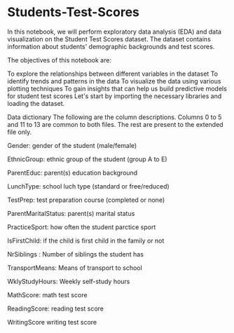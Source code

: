# Students-Test-Scores
In this notebook, we will perform exploratory data analysis (EDA) and data visualization on the Student Test Scores dataset. The dataset contains information about students' demographic backgrounds and test scores.


The objectives of this notebook are:

To explore the relationships between different variables in the dataset
To identify trends and patterns in the data
To visualize the data using various plotting techniques
To gain insights that can help us build predictive models for student test scores
Let's start by importing the necessary libraries and loading the dataset.



Data dictionary
The following are the column descriptions. Columns 0 to 5 and 11 to 13 are common to both files. The rest are present to the extended file only.

Gender: gender of the student (male/female)

EthnicGroup: ethnic group of the student (group A to E)

ParentEduc: parent(s) education background

LunchType: school luch type (standard or free/reduced)

TestPrep: test preparation course (completed or none)

ParentMaritalStatus: parent(s) marital status

PracticeSport: how often the student parctice sport

IsFirstChild: if the child is first child in the family or not

NrSiblings : Number of siblings the student has

TransportMeans: Means of transport to school

WklyStudyHours: Weekly self-study hours

MathScore: math test score

ReadingScore: reading test score

WritingScore writing test score
